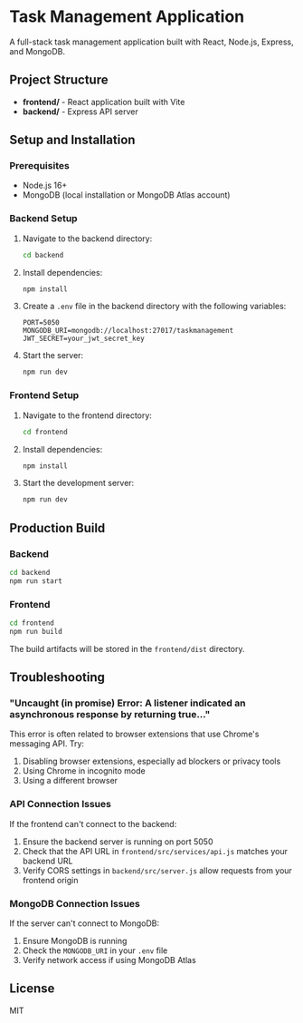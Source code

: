 # Task Management Application

A full-stack task management application built with React, Node.js, Express, and MongoDB.

## Project Structure

- **frontend/** - React application built with Vite
- **backend/** - Express API server

## Setup and Installation

### Prerequisites

- Node.js 16+
- MongoDB (local installation or MongoDB Atlas account)

### Backend Setup

1. Navigate to the backend directory:
   ```bash
   cd backend
   ```

2. Install dependencies:
   ```bash
   npm install
   ```

3. Create a `.env` file in the backend directory with the following variables:
   ```
   PORT=5050
   MONGODB_URI=mongodb://localhost:27017/taskmanagement
   JWT_SECRET=your_jwt_secret_key
   ```

4. Start the server:
   ```bash
   npm run dev
   ```

### Frontend Setup

1. Navigate to the frontend directory:
   ```bash
   cd frontend
   ```

2. Install dependencies:
   ```bash
   npm install
   ```

3. Start the development server:
   ```bash
   npm run dev
   ```

## Production Build

### Backend

```bash
cd backend
npm run start
```

### Frontend

```bash
cd frontend
npm run build
```

The build artifacts will be stored in the `frontend/dist` directory.

## Troubleshooting

### "Uncaught (in promise) Error: A listener indicated an asynchronous response by returning true..."

This error is often related to browser extensions that use Chrome's messaging API. Try:

1. Disabling browser extensions, especially ad blockers or privacy tools
2. Using Chrome in incognito mode
3. Using a different browser

### API Connection Issues

If the frontend can't connect to the backend:

1. Ensure the backend server is running on port 5050
2. Check that the API URL in `frontend/src/services/api.js` matches your backend URL
3. Verify CORS settings in `backend/src/server.js` allow requests from your frontend origin

### MongoDB Connection Issues

If the server can't connect to MongoDB:

1. Ensure MongoDB is running
2. Check the `MONGODB_URI` in your `.env` file
3. Verify network access if using MongoDB Atlas

## License

MIT

